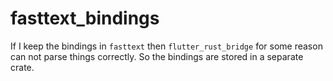 # fasttext_bindings

If I keep the bindings in `fasttext` then `flutter_rust_bridge` for some reason can not parse things correctly. So the bindings are stored in a separate crate.
